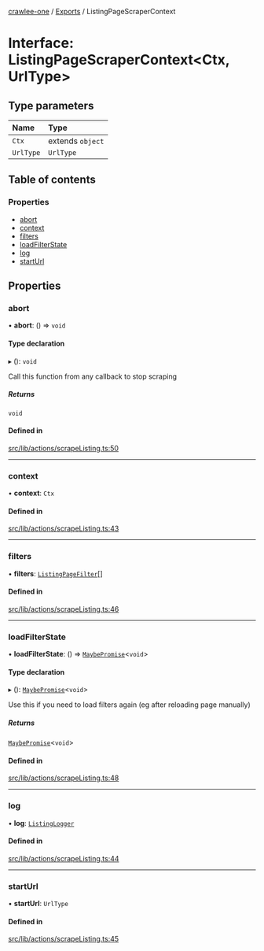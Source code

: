 [crawlee-one](../README.md) / [Exports](../modules.md) / ListingPageScraperContext

# Interface: ListingPageScraperContext<Ctx, UrlType\>

## Type parameters

| Name | Type |
| :------ | :------ |
| `Ctx` | extends `object` |
| `UrlType` | `UrlType` |

## Table of contents

### Properties

- [abort](ListingPageScraperContext.md#abort)
- [context](ListingPageScraperContext.md#context)
- [filters](ListingPageScraperContext.md#filters)
- [loadFilterState](ListingPageScraperContext.md#loadfilterstate)
- [log](ListingPageScraperContext.md#log)
- [startUrl](ListingPageScraperContext.md#starturl)

## Properties

### abort

• **abort**: () => `void`

#### Type declaration

▸ (): `void`

Call this function from any callback to stop scraping

##### Returns

`void`

#### Defined in

[src/lib/actions/scrapeListing.ts:50](https://github.com/JuroOravec/crawlee-one/blob/490b500/src/lib/actions/scrapeListing.ts#L50)

___

### context

• **context**: `Ctx`

#### Defined in

[src/lib/actions/scrapeListing.ts:43](https://github.com/JuroOravec/crawlee-one/blob/490b500/src/lib/actions/scrapeListing.ts#L43)

___

### filters

• **filters**: [`ListingPageFilter`](ListingPageFilter.md)[]

#### Defined in

[src/lib/actions/scrapeListing.ts:46](https://github.com/JuroOravec/crawlee-one/blob/490b500/src/lib/actions/scrapeListing.ts#L46)

___

### loadFilterState

• **loadFilterState**: () => [`MaybePromise`](../modules.md#maybepromise)<`void`\>

#### Type declaration

▸ (): [`MaybePromise`](../modules.md#maybepromise)<`void`\>

Use this if you need to load filters again (eg after reloading page manually)

##### Returns

[`MaybePromise`](../modules.md#maybepromise)<`void`\>

#### Defined in

[src/lib/actions/scrapeListing.ts:48](https://github.com/JuroOravec/crawlee-one/blob/490b500/src/lib/actions/scrapeListing.ts#L48)

___

### log

• **log**: [`ListingLogger`](ListingLogger.md)

#### Defined in

[src/lib/actions/scrapeListing.ts:44](https://github.com/JuroOravec/crawlee-one/blob/490b500/src/lib/actions/scrapeListing.ts#L44)

___

### startUrl

• **startUrl**: `UrlType`

#### Defined in

[src/lib/actions/scrapeListing.ts:45](https://github.com/JuroOravec/crawlee-one/blob/490b500/src/lib/actions/scrapeListing.ts#L45)
